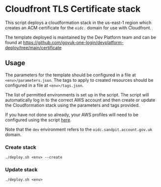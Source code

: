 # Cloudfront TLS Certificate stack

This script deploys a cloudformation stack in the us-east-1 region which creates an ACM certificate for the `oidc.`
domain for use with Cloudfront.

The template deployed is maintained by the Dev Platform team and can be found
at https://github.com/govuk-one-login/devplatform-deploy/tree/main/certificate

## Usage

The parameters for the template should be configured in a file at `<env>/parameters.json`. The tags to apply to created
resources should be configured in a file at `<env>/tags.json`.

The list of permitted environments is set up in the script. The script will automatically log in to the correct AWS
account and then create or update the Cloudformation stack using the parameters and tags provided.

If you have not done so already, your AWS profiles will need to be configured using the
script [here](../../../scripts/export_aws_creds.sh).

Note that the `dev` environment refers to the `oidc.sandpit.account.gov.uk` domain.

### Create stack

```
./deploy.sh <env> --create
```

### Update stack

```
./deploy.sh <env>
```
